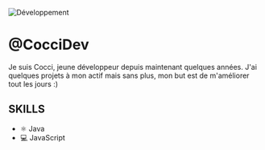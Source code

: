 ![Développement](https://github.com/adriantwarog/adriantwarog/blob/master/freeCodeCamp.jpg)

# @CocciDev
Je suis Cocci, jeune développeur depuis maintenant quelques années. J'ai quelques projets à mon actif mais sans plus, mon but est de m'améliorer tout les jours :)

## SKILLS
* ⚛ Java
* 💻 JavaScript
